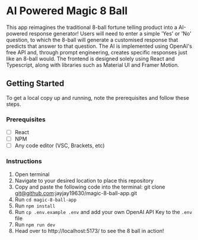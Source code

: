 # AI Powered Magic 8 Ball

This app reimagines the traditional 8-ball fortune telling product into a AI-powered response generator! Users will need to enter a simple 'Yes' or 'No' question, to which the 8-ball will generate a customised response that predicts that answer to that question. The AI is implemented using OpenAI's free API and, through prompt engineering, creates specific responses just like an 8-ball would. The frontend is designed solely using React and Typescript, along with libraries such as Material UI and Framer Motion. 

## Getting Started

To get a local copy up and running, note the prerequisites and follow these steps.

### Prerequisites

- [ ] React
- [ ] NPM
- [ ] Any code editor (VSC, Brackets, etc)

### Instructions

1. Open terminal
2. Navigate to your desired location to place this repository
3. Copy and paste the following code into the terminal: git clone git@github.com:jayjay19630/magic-8-ball-app.git
4. Run `cd magic-8-ball-app`
5. Run `npm install`
6. Run `cp .env.example .env` and add your own OpenAI API Key to the `.env` file
7. Run `npm run dev`
8. Head over to http://localhost:5173/ to see the 8 ball in action!
